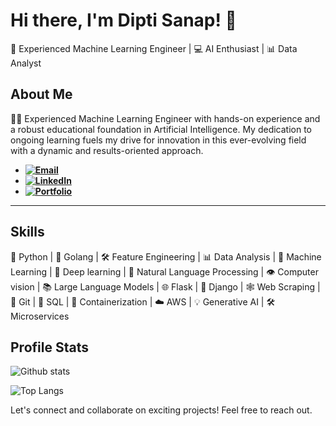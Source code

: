 # Hi there, I'm Dipti Sanap! 👋

🧠 Experienced Machine Learning Engineer | 💻 AI Enthusiast | 📊 Data Analyst

## About Me

👩‍💻 Experienced Machine Learning Engineer with hands-on experience and a robust educational foundation in Artificial Intelligence. My dedication to ongoing learning fuels my drive for innovation in this ever-evolving field with a dynamic and results-oriented approach.

-  **[![Email](https://img.shields.io/badge/Email-red)](mailto:diptisanap1999@gmail.com)**
-  **[![LinkedIn](https://img.shields.io/badge/LinkedIn-blue)](https://www.linkedin.com/in/dipti-sanap-7765a3228/)**
-  **[![Portfolio](https://img.shields.io/badge/Portfolio-green)](https://diptisanap.github.io/Portfolio/)**

---

## Skills

🐍 Python | 🚀 Golang | 🛠️ Feature Engineering | 📊 Data Analysis | 🤖 Machine Learning | 🧠 Deep learning | 📝 Natural Language Processing | 👁️ Computer vision | 📚 Large Language Models | 🌐 Flask | 🎨 Django | 🕸️ Web Scraping | 📝 Git | 💾 SQL | 🐳 Containerization | ☁️ AWS | 💡 Generative AI | 🛠️ Microservices

## Profile Stats

![Github stats](https://github-readme-stats.vercel.app/api?username=DiptiSanap&show_icons=true)

![Top Langs](https://github-readme-stats.vercel.app/api/top-langs/?username=DiptiSanap&layout=compact)



Let's connect and collaborate on exciting projects! Feel free to reach out.
